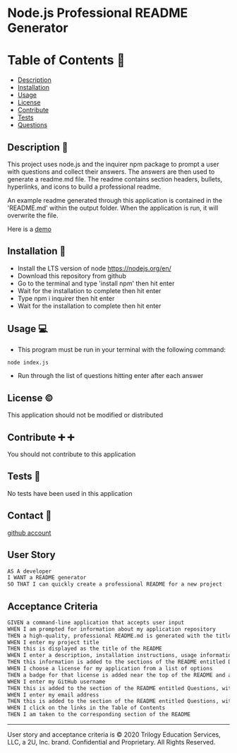 # Node.js Professional README Generator

# Table of Contents :book:

- [Description](#description)
- [Installation](#installation)
- [Usage](#usage)
- [License](#license)
- [Contribute](#contribute)
- [Tests](#tests)
- [Questions](#questions)

## Description <a id="description"></a> :page_facing_up:

This project uses node.js and the inquirer npm package to prompt a user with questions and collect their answers. The answers are then used to generate a readme.md file. The readme contains section headers, bullets, hyperlinks, and icons to build a professional readme.

An example readme generated through this application is contained in the 'README.md' within the output folder. When the application is run, it will overwrite the file.

Here is a [demo](https://drive.google.com/file/d/1vs1ipBXnDzJ_MHrs7N2eY_ujZSpHriEF/view)

## Installation <a id="installation"></a> :floppy_disk:

- Install the LTS version of node https://nodejs.org/en/
- Download this repository from github
- Go to the terminal and type 'install npm' then hit enter
- Wait for the installation to complete then hit enter
- Type npm i inquirer then hit enter
- Wait for the installation to complete then hit enter

## Usage <a id="usage"></a> :computer:

- This program must be run in your terminal with the following command:

```bash
node index.js
```

- Run through the list of questions hitting enter after each answer

## License <a id="license"></a> :copyright:

This application should not be modified or distributed

## Contribute <a id="contribute"></a> :heavy_plus_sign: :heavy_plus_sign:

You should not contribute to this application

## Tests <a id="tests"></a> :microscope:

No tests have been used in this application

## Contact <a id="questions"></a> :email:

[github account](https://github.com/brians-123)

## User Story

```md
AS A developer
I WANT a README generator
SO THAT I can quickly create a professional README for a new project
```

## Acceptance Criteria

```md
GIVEN a command-line application that accepts user input
WHEN I am prompted for information about my application repository
THEN a high-quality, professional README.md is generated with the title of my project and sections entitled Description, Table of Contents, Installation, Usage, License, Contributing, Tests, and Questions
WHEN I enter my project title
THEN this is displayed as the title of the README
WHEN I enter a description, installation instructions, usage information, contribution guidelines, and test instructions
THEN this information is added to the sections of the README entitled Description, Installation, Usage, Contributing, and Tests
WHEN I choose a license for my application from a list of options
THEN a badge for that license is added near the top of the README and a notice is added to the section of the README entitled License that explains which license the application is covered under
WHEN I enter my GitHub username
THEN this is added to the section of the README entitled Questions, with a link to my GitHub profile
WHEN I enter my email address
THEN this is added to the section of the README entitled Questions, with instructions on how to reach me with additional questions
WHEN I click on the links in the Table of Contents
THEN I am taken to the corresponding section of the README
```

---

User story and acceptance criteria is © 2020 Trilogy Education Services, LLC, a 2U, Inc. brand. Confidential and Proprietary. All Rights Reserved.
